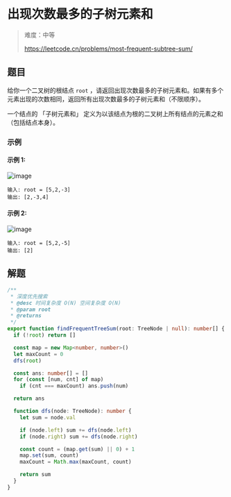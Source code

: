 # 出现次数最多的子树元素和

> 难度：中等
>
> https://leetcode.cn/problems/most-frequent-subtree-sum/

## 题目

给你一个二叉树的根结点 `root` ，请返回出现次数最多的子树元素和。如果有多个元素出现的次数相同，返回所有出现次数最多的子树元素和（不限顺序）。

一个结点的 「子树元素和」 定义为以该结点为根的二叉树上所有结点的元素之和（包括结点本身）。

### 示例

#### 示例 1: 

![image](https://user-images.githubusercontent.com/54696834/174463340-97675e84-9e93-4d18-9882-8511628ab88e.png)

```
输入: root = [5,2,-3]
输出: [2,-3,4]
```

#### 示例 2: 

![image](https://user-images.githubusercontent.com/54696834/174463344-d609b05d-7f2a-4dd5-b6b8-2e9177728e3e.png)

```
输入: root = [5,2,-5]
输出: [2]
```

## 解题

```ts
/**
 * 深度优先搜索
 * @desc 时间复杂度 O(N) 空间复杂度 O(N)
 * @param root
 * @returns
 */
export function findFrequentTreeSum(root: TreeNode | null): number[] {
  if (!root) return []

  const map = new Map<number, number>()
  let maxCount = 0
  dfs(root)

  const ans: number[] = []
  for (const [num, cnt] of map)
    if (cnt === maxCount) ans.push(num)

  return ans

  function dfs(node: TreeNode): number {
    let sum = node.val

    if (node.left) sum += dfs(node.left)
    if (node.right) sum += dfs(node.right)

    const count = (map.get(sum) || 0) + 1
    map.set(sum, count)
    maxCount = Math.max(maxCount, count)

    return sum
  }
}
```